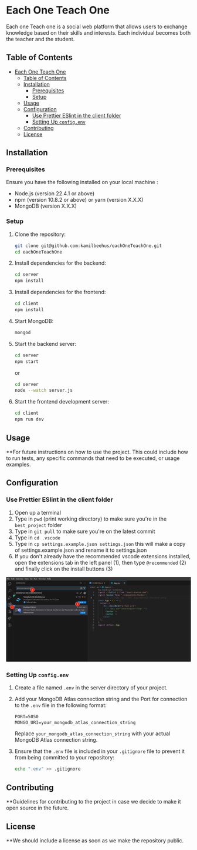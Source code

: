 # Each One Teach One

Each one Teach one is a social web platform that allows users to exchange knowledge based on their skills and interests. Each individual becomes both the teacher and the student.

## Table of Contents

- [Each One Teach One](#each-one-teach-one)
  - [Table of Contents](#table-of-contents)
  - [Installation](#installation)
    - [Prerequisites](#prerequisites)
    - [Setup](#setup)
  - [Usage](#usage)
  - [Configuration](#configuration)
    - [Use Prettier ESlint in the client folder](#use-prettier-eslint-in-the-client-folder)
    - [Setting Up `config.env`](#setting-up-configenv)
  - [Contributing](#contributing)
  - [License](#license)

## Installation

### Prerequisites

Ensure you have the following installed on your local machine :

- Node.js (version 22.4.1 or above)
- npm (version 10.8.2 or above) or yarn (version X.X.X)
- MongoDB (version X.X.X)

### Setup

1. Clone the repository:

   ```sh
   git clone git@github.com:kamilbeehus/eachOneTeachOne.git
   cd eachOneTeachOne
   ```

2. Install dependencies for the backend:

   ```sh
   cd server
   npm install
   ```

3. Install dependencies for the frontend:

   ```sh
   cd client
   npm install
   ```

4. Start MongoDB:

   ```sh
   mongod
   ```

5. Start the backend server:

   ```sh
   cd server
   npm start
   ```

   or

   ```sh
   cd server
   node --watch server.js
   ```

6. Start the frontend development server:
   ```sh
   cd client
   npm run dev
   ```

## Usage

\*\*For future instructions on how to use the project. This could include how to run tests, any specific commands that need to be executed, or usage examples.

## Configuration

### Use Prettier ESlint in the client folder
1. Open up a terminal 
2. Type in `pwd` (print working directory) to make sure you're in the `best_project` folder
3. Type in `git pull` to make sure you're on the latest commit
3. Type in `cd .vscode`
4. Type in `cp settings.example.json settings.json` this will make a copy of settings.example.json and rename it to settings.json
5. If you don't already have the recommended vscode extensions installed, open the extensions tab in the left panel (1), then type `@recommended` (2) and finally click on the install buttons (3)

![PNG showing how to install the recommended VSCode Extensions](images/installRecommendedExtensions.png "Install instructions for recommended VSCode Extensions")

### Setting Up `config.env`

1. Create a file named `.env` in the server directory of your project.

2. Add your MongoDB Atlas connection string and the Port for connection to the `.env` file in the following format:

   ```env
   PORT=5050
   MONGO_URI=your_mongodb_atlas_connection_string
   ```

   Replace `your_mongodb_atlas_connection_string` with your actual MongoDB Atlas connection string.

3. Ensure that the `.env` file is included in your `.gitignore` file to prevent it from being committed to your repository:

   ```sh
   echo ".env" >> .gitignore
   ```

## Contributing

\*\*Guidelines for contributing to the project in case we decide to make it open source in the future.

## License

\*\*We should include a license as soon as we make the repository public.

```

```
